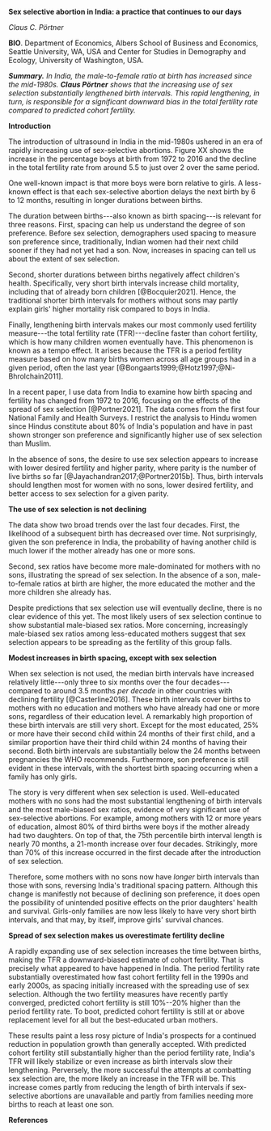 **Sex selective abortion in India: a practice that continues to our
days**

*Claus C. Pörtner*

**BIO**. Department of Economics, Albers School of Business and
Economics, Seattle University, WA, USA and Center for Studies in
Demography and Ecology, University of Washington, USA.

***Summary.** In India, the male-to-female ratio at birth has increased
since the mid-1980s. 
**Claus Pörtner** shows that the increasing use of sex selection 
substantially lengthened birth intervals. 
This rapid lengthening, in turn, is responsible for a
significant downward bias in the total fertility rate compared to
predicted cohort fertility.*

**Introduction**

The introduction of ultrasound in India in the mid-1980s ushered in an
era of rapidly increasing use of sex-selective abortions. 
Figure XX shows the increase in the percentage boys at birth from
1972 to 2016 and the decline in the total fertility rate from around 5.5
to just over 2 over the same period.



One well-known impact is that more boys were born relative to girls. 
A less-known effect is that each sex-selective abortion delays the next birth by 6 to
12 months, resulting in longer durations between births.

The duration between births---also known as birth spacing---is relevant
for three reasons. First, spacing can help us understand the degree of
son preference. Before sex selection, demographers used spacing to
measure son preference since, traditionally, Indian women had their next
child sooner if they had not yet had a son. Now, increases in spacing
can tell us about the extent of sex selection.

Second, shorter durations between births negatively affect children's
health. Specifically, very short birth intervals increase child
mortality, including that of already born children [@Bocquier2021].
Hence, the traditional shorter birth intervals for mothers without sons
may partly explain girls' higher mortality risk compared to boys in
India.

Finally, lengthening birth intervals makes our most commonly used
fertility measure---the total fertility rate (TFR)---decline faster than
cohort fertility, which is how many children women eventually have. This
phenomenon is known as a tempo effect. It arises because the TFR is a
period fertility measure based on how many births women across all age
groups had in a given period, often the last year 
[@Bongaarts1999;@Hotz1997;@Ni-Bhrolchain2011].

In a recent paper, I use data from India to examine how birth spacing 
and fertility has changed from 1972 to 2016, focusing on the 
effects of the spread of sex selection [@Portner2021].
The data comes from the first four National Family and Health Surveys.
I restrict the analysis to Hindu women since Hindus constitute about 80% 
of India's population and have in past shown stronger son preference
and significantly higher use of sex selection than Muslim.

In the absence of sons, the desire to use sex selection appears to 
increase with lower desired
fertility and higher parity, where parity is the number of live births
so far [@Jayachandran2017;@Portner2015b]. 
Thus, birth intervals should lengthen most for women with no sons, 
lower desired fertility, and better access to sex selection for a given 
parity.

**The use of sex selection is not declining**

The data show two broad trends over the last four decades. First, the
likelihood of a subsequent birth has decreased over time. Not
surprisingly, given the son preference in India, the probability of
having another child is much lower if the mother already has one or more
sons.

Second, sex ratios have become more male-dominated for mothers with no
sons, illustrating the spread of sex selection. In the absence of a son,
male-to-female ratios at birth are higher, the more educated the mother
and the more children she already has.

Despite predictions that sex selection use will eventually decline,
there is no clear evidence of this yet. The most likely users of sex
selection continue to show substantial male-biased sex ratios. More
concerning, increasingly male-biased sex ratios among less-educated
mothers suggest that sex selection appears to be spreading as the
fertility of this group falls.

**Modest increases in birth spacing, except with sex selection**

When sex selection is not used, the median birth intervals have
increased relatively little---only three to six months over the four
decades---compared to around 3.5 months *per decade* in other countries
with declining fertility [@Casterline2016]. 
These birth intervals cover births to mothers with no education and mothers 
who have already had one or more sons, regardless of their education level. 
A remarkably high proportion of these birth intervals are still very short. 
Except for the most educated, 25% or more have their second child within
24 months of their first child, and a similar proportion have their third 
child within 24 months of having their second.
Both birth intervals are substantially below the 24 months between 
pregnancies the WHO recommends. 
Furthermore, son preference is still evident in these intervals, with 
the shortest birth spacing occurring when a family has only girls.

The story is very different when sex selection is used. 
Well-educated mothers with no sons had the most substantial lengthening 
of birth intervals and the most male-biased sex ratios, evidence of very
significant use of sex-selective abortions. For example, among mothers
with 12 or more years of education, almost 80% of third births were boys
if the mother already had two daughters. On top of that, the 75th
percentile birth interval length is nearly 70 months, a 21-month
increase over four decades. Strikingly, more than 70% of this increase
occurred in the first decade after the introduction of sex selection.

Therefore, some mothers with no sons now have *longer* birth intervals
than those with sons, reversing India's traditional spacing pattern.
Although this change is manifestly not because of declining son
preference, it does open the possibility of unintended positive effects
on the prior daughters' health and survival. Girls-only families are now
less likely to have very short birth intervals, and that may, by itself,
improve girls' survival chances.

**Spread of sex selection makes us overestimate fertility decline**

A rapidly expanding use of sex selection increases the time between
births, making the TFR a downward-biased estimate of cohort fertility.
That is precisely what appeared to have happened in India. The period
fertility rate substantially overestimated how fast cohort fertility
fell in the 1990s and early 2000s, as spacing initially increased with
the spreading use of sex selection. Although the two fertility measures
have recently partly converged, predicted cohort fertility is still
10%--20% higher than the period fertility rate. To boot, predicted
cohort fertility is still at or above replacement level for all but the
best-educated urban mothers.

These results paint a less rosy picture of India's prospects for a
continued reduction in population growth than generally accepted. With
predicted cohort fertility still substantially higher than the period
fertility rate, India's TFR will likely stabilize or even increase as
birth intervals slow their lengthening. Perversely, the more successful
the attempts at combatting sex selection are, the more likely an
increase in the TFR will be. This increase comes partly from reducing
the length of birth intervals if sex-selective abortions are unavailable
and partly from families needing more births to reach at least one son.

**References**

